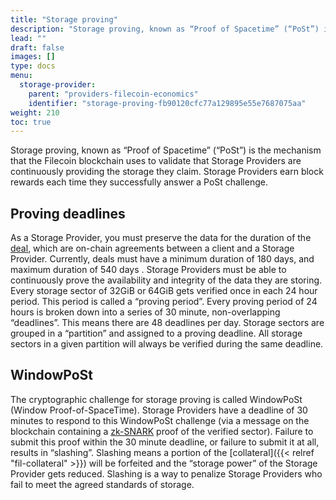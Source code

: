 ```yaml
---
title: "Storage proving"
description: "Storage proving, known as “Proof of Spacetime” (“PoSt”) is the mechanism that validate storage providers are storing the data they claim."
lead: ""
draft: false
images: []
type: docs
menu:
  storage-provider:
    parent: "providers-filecoin-economics"
    identifier: "storage-proving-fb90120cfc77a129895e55e7687075aa"
weight: 210
toc: true
---
```


Storage proving, known as “Proof of Spacetime” (“PoSt”) is the mechanism that the Filecoin blockchain uses to validate that Storage Providers are continuously providing the storage they claim. Storage Providers earn block rewards each time they successfully answer a PoSt challenge.

## Proving deadlines
As a Storage Provider, you must preserve the data for the duration of the [deal](https://docs.filecoin.io/reference/general/glossary/#deal), which are on-chain agreements between a client and a Storage Provider. Currently, deals must have a minimum duration of 180 days, and maximum duration of 540 days <!-- TODO STEF why these values? link-->. Storage Providers must be able to continuously prove the availability and integrity of the data they are storing. Every storage sector of 32GiB or 64GiB gets verified once in each 24 hour period. This period is called a “proving period”. Every proving period of 24 hours is broken down into a series of 30 minute, non-overlapping “deadlines”. This means there are 48 deadlines per day. Storage sectors are grouped in a “partition” and assigned to a proving deadline. All storage sectors in a given partition will always be verified during the same deadline.

## WindowPoSt
The cryptographic challenge for storage proving is called WindowPoSt (Window Proof-of-SpaceTime). Storage Providers have a deadline of 30 minutes to respond to this WindowPoSt challenge (via a message on the blockchain containing a [zk-SNARK](https://en.wikipedia.org/wiki/Zero-knowledge_proof) proof of the verified sector). Failure to submit this proof within the 30 minute deadline, or failure to submit it at all, results in “slashing”. Slashing means a portion of the [collateral]({{< relref "fil-collateral" >}}) will be forfeited <!-- TODO STEF where does it go? who gets my FIL? --> and the “storage power” of the Storage Provider gets reduced. Slashing is a way to penalize Storage Providers who fail to meet the agreed standards of storage.
<!-- TODO STEF a lot of duplication here with committed-capacity.-->
